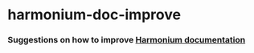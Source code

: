 # harmonium-doc-improve

### Suggestions on how to improve [Harmonium documentation](https://harmonium.revelry.co/)
